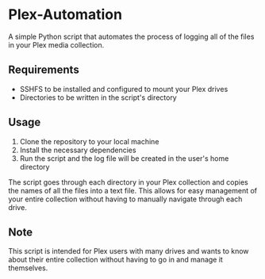 
# Plex-Automation
A simple Python script that automates the process of logging all of the files in your Plex media collection.

## Requirements
- SSHFS to be installed and configured to mount your Plex drives
- Directories to be written in the script's directory

## Usage
1. Clone the repository to your local machine
2. Install the necessary dependencies
3. Run the script and the log file will be created in the user's home directory

The script goes through each directory in your Plex collection and copies the names of all the files into a text file. This allows for easy management of your entire collection without having to manually navigate through each drive.

## Note
This script is intended for Plex users with many drives and wants to know about their entire collection without having to go in and manage it themselves.
